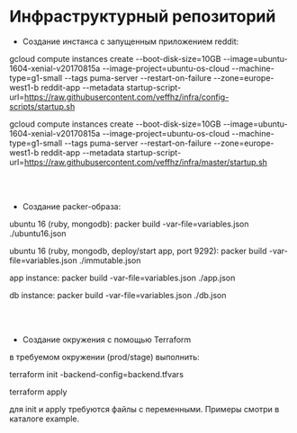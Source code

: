 # Инфраструктурный репозиторий


- Создание инстанса с запущенным приложением reddit:

gcloud compute instances create --boot-disk-size=10GB --image=ubuntu-1604-xenial-v20170815a --image-project=ubuntu-os-cloud --machine-type=g1-small --tags puma-server --restart-on-failure --zone=europe-west1-b reddit-app --metadata startup-script-url=https://raw.githubusercontent.com/veffhz/infra/config-scripts/startup.sh

gcloud compute instances create --boot-disk-size=10GB --image=ubuntu-1604-xenial-v20170815a --image-project=ubuntu-os-cloud --machine-type=g1-small --tags puma-server --restart-on-failure --zone=europe-west1-b reddit-app --metadata startup-script-url=https://raw.githubusercontent.com/veffhz/infra/master/startup.sh

<br />
<br />

- Создание packer-образа:

ubuntu 16 (ruby, mongodb):
 packer build -var-file=variables.json ./ubuntu16.json

ubuntu 16 (ruby, mongodb, deploy/start app, port 9292):
 packer build -var-file=variables.json ./immutable.json

 app instance:
 packer build -var-file=variables.json ./app.json

 db instance:
 packer build -var-file=variables.json ./db.json

<br />
<br />

- Создание окружения с помощью Terraform

 в требуемом окружении (prod/stage) выполнить:

  terraform init -backend-config=backend.tfvars

  terraform apply

 для init и apply требуются файлы с переменными.
 Примеры смотри в каталоге example.
